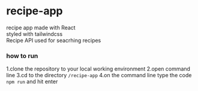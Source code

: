 # recipe-app

recipe app made with React <br>
styled with tailwindcss <br>
Recipe API used for seacrhing recipes 

### how to run
1.clone the repository to your local working environment
2.open command line 
3.cd to the directory `/recipe-app`
4.on the command line type the code `npm run` and hit enter

